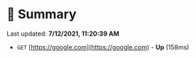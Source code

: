 # 📖 Summary
Last updated: **7/12/2021, 11:20:39 AM**

- `GET` [https://google.com](https://google.com) - **Up** (158ms)
